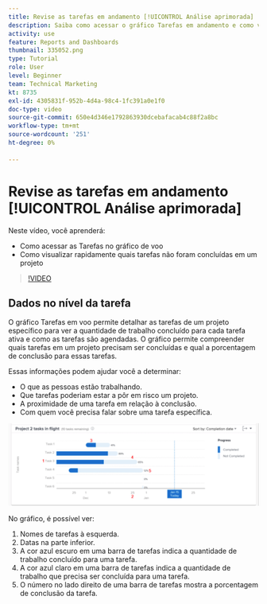 ```yaml
---
title: Revise as tarefas em andamento [!UICONTROL Análise aprimorada]
description: Saiba como acessar o gráfico Tarefas em andamento e como visualizar rapidamente quais tarefas não foram concluídas em um projeto, tudo no Workfront.
activity: use
feature: Reports and Dashboards
thumbnail: 335052.png
type: Tutorial
role: User
level: Beginner
team: Technical Marketing
kt: 8735
exl-id: 4305831f-952b-4d4a-98c4-1fc391a0e1f0
doc-type: video
source-git-commit: 650e4d346e1792863930dcebafacab4c88f2a8bc
workflow-type: tm+mt
source-wordcount: '251'
ht-degree: 0%

---
```


# Revise as tarefas em andamento [!UICONTROL Análise aprimorada]

Neste vídeo, você aprenderá:

* Como acessar as Tarefas no gráfico de voo
* Como visualizar rapidamente quais tarefas não foram concluídas em um projeto

>[!VIDEO](https://video.tv.adobe.com/v/335052/?quality=12&learn=on)

## Dados no nível da tarefa

O gráfico Tarefas em voo permite detalhar as tarefas de um projeto específico para ver a quantidade de trabalho concluído para cada tarefa ativa e como as tarefas são agendadas. O gráfico permite compreender quais tarefas em um projeto precisam ser concluídas e qual a porcentagem de conclusão para essas tarefas.

Essas informações podem ajudar você a determinar:

* O que as pessoas estão trabalhando.
* Que tarefas poderiam estar a pôr em risco um projeto.
* A proximidade de uma tarefa em relação à conclusão.
* Com quem você precisa falar sobre uma tarefa específica.

![Uma imagem que mostra as tarefas em um gráfico de voo com números em áreas descritas nos marcadores abaixo](assets/section-2-11.png)

No gráfico, é possível ver:

1. Nomes de tarefas à esquerda.
1. Datas na parte inferior.
1. A cor azul escuro em uma barra de tarefas indica a quantidade de trabalho concluído para uma tarefa.
1. A cor azul claro em uma barra de tarefas indica a quantidade de trabalho que precisa ser concluída para uma tarefa.
1. O número no lado direito de uma barra de tarefas mostra a porcentagem de conclusão da tarefa.
